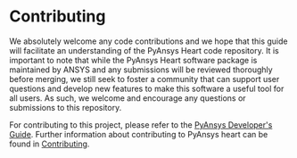 # Contributing

We absolutely welcome any code contributions and we hope that this
guide will facilitate an understanding of the PyAnsys Heart code
repository. It is important to note that while the PyAnsys Heart software
package is maintained by ANSYS and any submissions will be reviewed
thoroughly before merging, we still seek to foster a community that can
support user questions and develop new features to make this software
a useful tool for all users. As such, we welcome and encourage any
questions or submissions to this repository.

For contributing to this project, please refer to the [PyAnsys Developer's Guide](https://dev.docs.pyansys.com/).
Further information about contributing to PyAnsys heart can be found in [Contributing].

[Contributing]: https://heart.docs.pyansys.com/version/stable/contributing.html